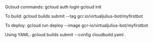 Gcloud commands:
gcloud auth login
gcloud init

To build:
gcloud builds submit --tag gcr.io/virtualjulius-bot/myfirstbot

To deploy:
gcloud run deploy --image gcr-io/virtualjulius-bot/myfirstbot

Using YAML:
gcloud builds submit --config cloudbuild.yaml .